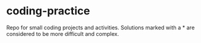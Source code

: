 # coding-practice
Repo for small coding projects and activities. Solutions marked with a * are considered to be more difficult and complex.
